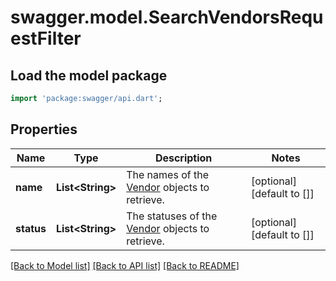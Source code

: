 # swagger.model.SearchVendorsRequestFilter

## Load the model package
```dart
import 'package:swagger/api.dart';
```

## Properties
Name | Type | Description | Notes
------------ | ------------- | ------------- | -------------
**name** | **List&lt;String&gt;** | The names of the [Vendor](https://developer.squareup.com/reference/square_2023-12-13/objects/Vendor) objects to retrieve. | [optional] [default to []]
**status** | **List&lt;String&gt;** | The statuses of the [Vendor](https://developer.squareup.com/reference/square_2023-12-13/objects/Vendor) objects to retrieve. | [optional] [default to []]

[[Back to Model list]](../README.md#documentation-for-models) [[Back to API list]](../README.md#documentation-for-api-endpoints) [[Back to README]](../README.md)

